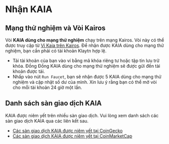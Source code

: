 # Nhận KAIA

## Mạng thử nghiệm và Vòi Kairos <a id="kairos-testnet-and-faucet"></a>

Vòi **KAIA dùng cho mạng thử nghiệm** chạy trên mạng Kairos. Vòi này có thể được truy cập từ [Ví Kaia trên Kairos](https://baobab.wallet.klaytn.foundation). Để nhận được KAIA dùng cho mạng thử nghiệm, bạn cần phải có tài khoản Klaytn hợp lệ.

- Tải tài khoản của bạn vào ví bằng mã khóa riêng tư hoặc tập tin lưu trữ khóa. Đồng Đồng KAIA dùng cho mạng thử nghiệm sẽ được gửi đến tài khoản được tải.
- Nhấp vào nút `Run Faucet`, bạn sẽ nhận được 5 KAIA dùng cho mạng thử nghiệm và cập nhật số dư của mình. Xin lưu ý rằng bạn có thể mở vòi cho mỗi tài khoản 24 giờ một lần.

## Danh sách sàn giao dịch KAIA <a id="kaia-exchange-list"></a>

KAIA được niêm yết trên nhiều sàn giao dịch.  Vui lòng xem danh sách các sàn giao dịch KAIA qua các liên kết sau.

- [Các sàn giao dịch KAIA được niêm yết tại CoinGecko](https://www.coingecko.com/en/coins/klay#markets)
- [Các sàn giao dịch KAIA được niêm yết tại CoinMarketCap](https://coinmarketcap.com/currencies/klaytn/markets/)

